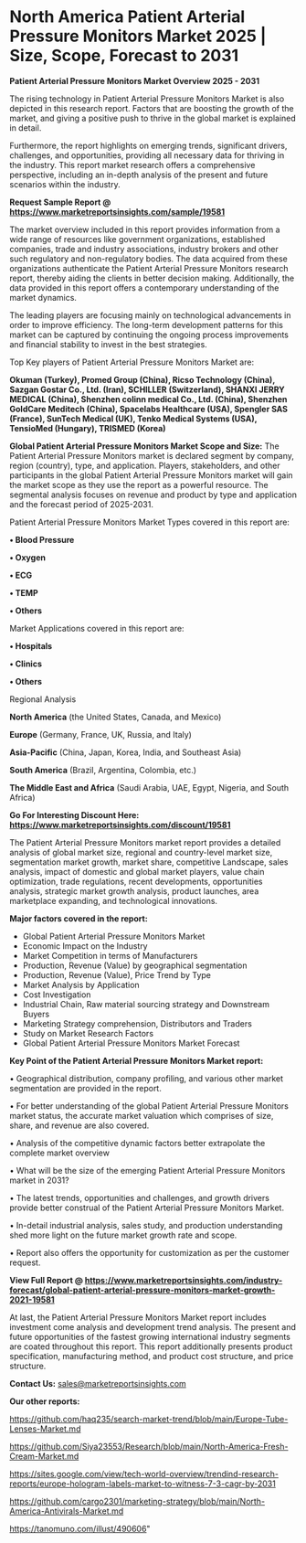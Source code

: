# North America Patient Arterial Pressure Monitors Market 2025 | Size, Scope, Forecast to 2031

<Strong> Patient Arterial Pressure Monitors Market Overview 2025 - 2031</strong>

The rising technology in Patient Arterial Pressure Monitors Market is also depicted in this research report. Factors that are boosting the growth of the market, and giving a positive push to thrive in the global market is explained in detail.

Furthermore, the report highlights on emerging trends, significant drivers, challenges, and opportunities, providing all necessary data for thriving in the industry. This report market research offers a comprehensive perspective, including an in-depth analysis of the present and future scenarios within the industry.

<strong>Request Sample Report @ <a href=https://www.marketreportsinsights.com/sample/19581>https://www.marketreportsinsights.com/sample/19581</a></strong>

The market overview included in this report provides information from a wide range of resources like government organizations, established companies, trade and industry associations, industry brokers and other such regulatory and non-regulatory bodies. The data acquired from these organizations authenticate the Patient Arterial Pressure Monitors research report, thereby aiding the clients in better decision making. Additionally, the data provided in this report offers a contemporary understanding of the market dynamics.

The leading players are focusing mainly on technological advancements in order to improve efficiency. The long-term development patterns for this market can be captured by continuing the ongoing process improvements and financial stability to invest in the best strategies.

Top Key players of Patient Arterial Pressure Monitors Market are:

<strong>Okuman (Turkey), Promed Group (China), Ricso Technology (China), Sazgan Gostar Co., Ltd. (Iran), SCHILLER (Switzerland), SHANXI JERRY MEDICAL (China), Shenzhen colinn medical Co., Ltd. (China), Shenzhen GoldCare Meditech (China), Spacelabs Healthcare (USA), Spengler SAS (France), SunTech Medical (UK), Tenko Medical Systems (USA), TensioMed (Hungary), TRISMED (Korea)</strong>

<strong><b>Global Patient Arterial Pressure Monitors Market Scope and Size:</b></strong>
The Patient Arterial Pressure Monitors market is declared segment by company, region (country), type, and application. Players, stakeholders, and other participants in the global Patient Arterial Pressure Monitors market will gain the market scope as they use the report as a powerful resource. The segmental analysis focuses on revenue and product by type and application and the forecast period of 2025-2031.

Patient Arterial Pressure Monitors Market Types covered in this report are:

<strong>• Blood Pressure

• Oxygen

• ECG

• TEMP

• Others</strong>

Market Applications covered in this report are:

<strong>• Hospitals

• Clinics

• Others</strong> 

Regional Analysis

<strong>North America</strong> (the United States, Canada, and Mexico)

<strong>Europe</strong> (Germany, France, UK, Russia, and Italy)

<strong>Asia-Pacific</strong> (China, Japan, Korea, India, and Southeast Asia)

<strong>South America</strong> (Brazil, Argentina, Colombia, etc.)

<strong>The Middle East and Africa</strong> (Saudi Arabia, UAE, Egypt, Nigeria, and South Africa)

<strong>Go For Interesting Discount Here: <a href=https://www.marketreportsinsights.com/discount/19581>https://www.marketreportsinsights.com/discount/19581</a></strong>

The Patient Arterial Pressure Monitors market report provides a detailed analysis of global market size, regional and country-level market size, segmentation market growth, market share, competitive Landscape, sales analysis, impact of domestic and global market players, value chain optimization, trade regulations, recent developments, opportunities analysis, strategic market growth analysis, product launches, area marketplace expanding, and technological innovations.

<strong><b>Major factors covered in the report:</b></strong>
<ul>
  <li>Global Patient Arterial Pressure Monitors Market </li>
  <li>Economic Impact on the Industry</li>
  <li>Market Competition in terms of Manufacturers</li>
  <li>Production, Revenue (Value) by geographical segmentation</li>
  <li>Production, Revenue (Value), Price Trend by Type</li>
  <li>Market Analysis by Application</li>
  <li>Cost Investigation</li>
  <li>Industrial Chain, Raw material sourcing strategy and Downstream Buyers</li>
  <li>Marketing Strategy comprehension, Distributors and Traders</li>
  <li>Study on Market Research Factors</li>
  <li>Global Patient Arterial Pressure Monitors Market Forecast</li>
</ul>

<strong><b>Key Point of the Patient Arterial Pressure Monitors Market report:</b></strong>

• Geographical distribution, company profiling, and various other market segmentation are provided in the report.

• For better understanding of the global Patient Arterial Pressure Monitors market status, the accurate market valuation which comprises of size, share, and revenue are also covered.

• Analysis of the competitive dynamic factors better extrapolate the complete market overview

• What will be the size of the emerging Patient Arterial Pressure Monitors market in 2031?

• The latest trends, opportunities and challenges, and growth drivers provide better construal of the Patient Arterial Pressure Monitors Market.

• In-detail industrial analysis, sales study, and production understanding shed more light on the future market growth rate and scope.

• Report also offers the opportunity for customization as per the customer request.

<strong><b>View Full Report @ <a href=https://www.marketreportsinsights.com/industry-forecast/global-patient-arterial-pressure-monitors-market-growth-2021-19581>https://www.marketreportsinsights.com/industry-forecast/global-patient-arterial-pressure-monitors-market-growth-2021-19581</a></b></strong>


At last, the Patient Arterial Pressure Monitors Market report includes investment come analysis and development trend analysis. The present and future opportunities of the fastest growing international industry segments are coated throughout this report. This report additionally presents product specification, manufacturing method, and product cost structure, and price structure.

<strong>Contact Us:</strong>
sales@marketreportsinsights.com

<strong>Our other reports:</strong>

<a href=https://github.com/haq235/search-market-trend/blob/main/Europe-Tube-Lenses-Market.md>https://github.com/haq235/search-market-trend/blob/main/Europe-Tube-Lenses-Market.md</a>

<a href=https://github.com/Siya23553/Research/blob/main/North-America-Fresh-Cream-Market.md>https://github.com/Siya23553/Research/blob/main/North-America-Fresh-Cream-Market.md</a>

<a href=https://sites.google.com/view/tech-world-overview/trendind-research-reports/europe-hologram-labels-market-to-witness-7-3-cagr-by-2031>https://sites.google.com/view/tech-world-overview/trendind-research-reports/europe-hologram-labels-market-to-witness-7-3-cagr-by-2031</a>

<a href=https://github.com/cargo2301/marketing-strategy/blob/main/North-America-Antivirals-Market.md>https://github.com/cargo2301/marketing-strategy/blob/main/North-America-Antivirals-Market.md</a>

<a href=https://tanomuno.com/illust/490606>https://tanomuno.com/illust/490606</a>"
